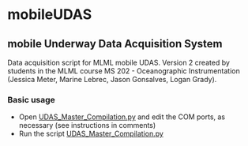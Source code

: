 # mobileUDAS
## mobile Underway Data Acquisition System

Data acquisition script for MLML mobile UDAS. Version 2 created by students in the MLML course MS 202 - Oceanographic Instrumentation (Jessica Meter, Marine Lebrec, Jason Gonsalves, Logan Grady).

### Basic usage

- Open [UDAS_Master_Compilation.py](UDAS_Master_Compilation.py) and edit the COM ports, as necessary (see instructions in comments)
- Run the script [UDAS_Master_Compilation.py](UDAS_Master_Compilation.py)
